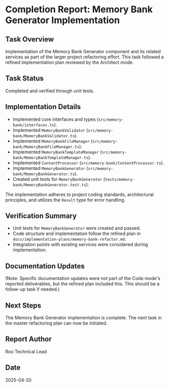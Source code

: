# Completion Report: Memory Bank Generator Implementation

## Task Overview

Implementation of the Memory Bank Generator component and its related services as part of the larger project refactoring effort. This task followed a refined implementation plan reviewed by the Architect mode.

## Task Status

Completed and verified through unit tests.

## Implementation Details

- Implemented core interfaces and types (`src/memory-bank/interfaces.ts`).
- Implemented `MemoryBankValidator` (`src/memory-bank/MemoryBankValidator.ts`).
- Implemented `MemoryBankFileManager` (`src/memory-bank/MemoryBankFileManager.ts`).
- Implemented `MemoryBankTemplateManager` (`src/memory-bank/MemoryBankTemplateManager.ts`).
- Implemented `ContentProcessor` (`src/memory-bank/ContentProcessor.ts`).
- Implemented `MemoryBankGenerator` (`src/memory-bank/MemoryBankGenerator.ts`).
- Created unit tests for `MemoryBankGenerator` (`tests/memory-bank/MemoryBankGenerator.test.ts`).

The implementation adheres to project coding standards, architectural principles, and utilizes the `Result` type for error handling.

## Verification Summary

- Unit tests for `MemoryBankGenerator` were created and passed.
- Code structure and implementation follow the refined plan in `docs/implementation-plans/memory-bank-refactor.md`.
- Integration points with existing services were considered during implementation.

## Documentation Updates

(Note: Specific documentation updates were not part of the Code mode's reported deliverables, but the refined plan included this. This should be a follow-up task if needed.)

## Next Steps

The Memory Bank Generator implementation is complete. The next task in the master refactoring plan can now be initiated.

## Report Author

Roo Technical Lead

## Date

2025-04-20
